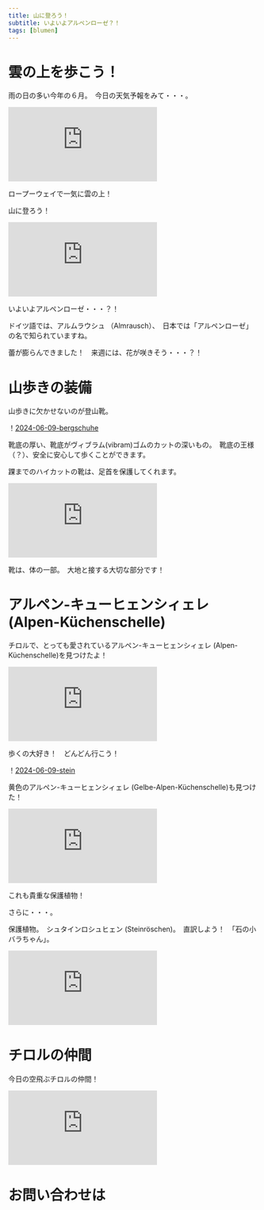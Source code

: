 ```yaml
---
title: 山に登ろう！
subtitle: いよいよアルペンローゼ？！
tags: [blumen]
---
```


# 雲の上を歩こう！

雨の日の多い今年の６月。　今日の天気予報をみて・・・。

![2024-06-09-wolken](https://piwigo.schickl.de/i.php?/upload/2024/06/10/20240610180943-e297f386-me.jpg)

ロープーウェイで一気に雲の上！

山に登ろう！

![2024-06-09-almrausch](https://piwigo.schickl.de/i.php?/upload/2024/06/10/20240610180642-5327ffa2-me.jpg)

いよいよアルペンローゼ・・・？！

ドイツ語では、アルムラウシュ （Almrausch）、　日本では「アルペンローゼ」の名で知られていますね。　

蕾が膨らんできました！　来週には、花が咲きそう・・・？！


# 山歩きの装備

山歩きに欠かせないのが登山靴。

！[2024-06-09-bergschuhe](https://piwigo.schickl.de/i.php?/upload/2024/06/10/20240610180514-46211f7b-me.jpg)

靴底の厚い、靴底がヴィブラム(vibram)ゴムのカットの深いもの。　靴底の王様（？）、安全に安心して歩くことができます。

踝までのハイカットの靴は、足首を保護してくれます。

![2024-06-09](https://piwigo.schickl.de/i.php?/upload/2024/06/11/20240611094202-901652b6-me.jpg)

靴は、体の一部。　大地と接する大切な部分です！


# アルペン-キューヒェンシィェレ (Alpen-Küchenschelle)

チロルで、とっても愛されているアルペン-キューヒェンシィェレ (Alpen-Küchenschelle)を見つけたよ！　

![2024-06-09-alpenküchenschelle](https://piwigo.schickl.de/i.php?/upload/2024/06/11/20240611093741-aa09dcfe-me.jpg)

歩くの大好き！　どんどん行こう！

！[2024-06-09-stein](https://piwigo.schickl.de/i.php?/upload/2024/06/10/20240610172039-ca309e9b-me.jpg)

黄色のアルペン-キューヒェンシィェレ (Gelbe-Alpen-Küchenschelle)も見つけた！

![2024-06-09-gelbeküchenschelle](https://piwigo.schickl.de/i.php?/upload/2024/06/10/20240610172814-04a8543c-me.jpg)

これも貴重な保護植物！

さらに・・・。

保護植物。　シュタインロシュヒェン (Steinröschen)。　直訳しよう！　「石の小バラちゃん」。

![2024-06-09-steinröschen](https://piwigo.schickl.de/i.php?/upload/2024/06/10/20240610173322-e9ec792f-me.jpg)


# チロルの仲間

今日の空飛ぶチロルの仲間！

![2024-06-09-dole](https://piwigo.schickl.de/i.php?/upload/2024/06/10/20240610174637-415edfcf-me.jpg)


# お問い合わせは












